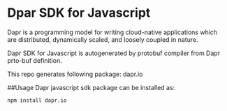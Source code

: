 # Dpar SDK for Javascript
Dapr is a programming model for writing cloud-native applications which are distributed, dynamically scaled, and loosely coupled in nature.

Dapr SDK for Javascript is autogenerated by protobuf compiler from Dapr prto-buf definition.

This repo generates following package:
dapr.io

##Usage
Dapr javascript sdk package can be installed as:
```bash
npm install dapr.io


